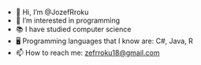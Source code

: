 - 👋 Hi, I’m @JozefRroku
- 👀 I’m interested in programming 
- 📚 I have studied computer science
- 🖥 Programming languages that I know are: C#, Java, R  
- 📫 How to reach me: zefrroku18@gmail.com

<!---
JozefRroku/JozefRroku is a ✨ special ✨ repository because its `README.md` (this file) appears on your GitHub profile.
You can click the Preview link to take a look at your changes.
--->
